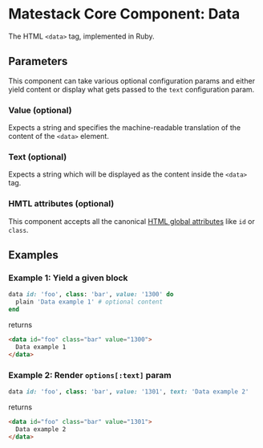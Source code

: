 # Matestack Core Component: Data

The HTML `<data>` tag, implemented in Ruby.

## Parameters
This component can take various optional configuration params and either yield content or display what gets passed to the `text` configuration param.

### Value (optional)
Expects a string and specifies the machine-readable translation of the content of the `<data>` element.

### Text (optional)
Expects a string which will be displayed as the content inside the `<data>` tag.

### HMTL attributes (optional)
This component accepts all the canonical [HTML global attributes](https://www.w3schools.com/tags/ref_standardattributes.asp) like `id` or `class`.

## Examples

### Example 1: Yield a given block

```ruby
data id: 'foo', class: 'bar', value: '1300' do
  plain 'Data example 1' # optional content
end
```

returns

```html
<data id="foo" class="bar" value="1300">
  Data example 1
</data>
```

### Example 2: Render `options[:text]` param

```ruby
data id: 'foo', class: 'bar', value: '1301', text: 'Data example 2'
```

returns

```html
<data id="foo" class="bar" value="1301">
  Data example 2
</data>
```
